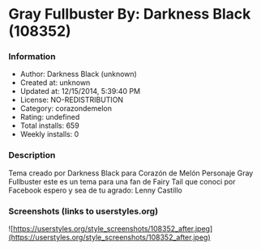 # Gray Fullbuster By: Darkness Black (108352)

### Information
- Author: Darkness Black (unknown)
- Created at: unknown
- Updated at: 12/15/2014, 5:39:40 PM
- License: NO-REDISTRIBUTION
- Category: corazondemelon
- Rating: undefined
- Total installs: 659
- Weekly installs: 0


### Description
Tema creado por Darkness Black para Corazón de Melón
Personaje Gray Fullbuster
este es un tema para una fan de Fairy Tail que conoci por Facebook
espero y sea de tu agrado:
Lenny Castillo


### Screenshots (links to userstyles.org)
![https://userstyles.org/style_screenshots/108352_after.jpeg](https://userstyles.org/style_screenshots/108352_after.jpeg)



